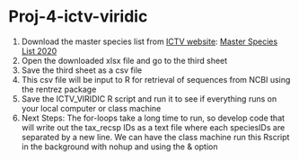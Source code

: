# Proj-4-ictv-viridic

1. Download the master species list from [ICTV website](https://talk.ictvonline.org/taxonomy/): [Master Species List 2020](https://talk.ictvonline.org/files/master-species-lists/m/msl/12314)
2. Open the downloaded xlsx file and go to the third sheet
3. Save the third sheet as a csv file 
4. This csv file will be input to R for retrieval of sequences from NCBI using the rentrez package
5. Save the ICTV_VIRIDIC R script and run it to see if everything runs on your local computer or class machine
6. Next Steps: The for-loops take a long time to run, so develop code that will write out the tax_recsp IDs as a text file where each speciesIDs are separated by a new line. We can have the class machine run this Rscript in the background with nohup and using the & option
